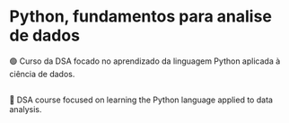 # Python, fundamentos para analise de dados

🟢
Curso da DSA focado no aprendizado da linguagem Python aplicada à ciência de dados.

##
🔴
DSA course focused on learning the Python language applied to data analysis.
